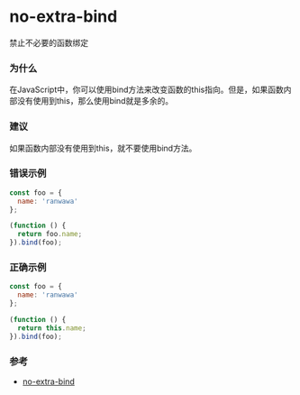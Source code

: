 # no-extra-bind

禁止不必要的函数绑定

### 为什么

在JavaScript中，你可以使用bind方法来改变函数的this指向。但是，如果函数内部没有使用到this，那么使用bind就是多余的。

### 建议

如果函数内部没有使用到this，就不要使用bind方法。

### 错误示例

```js
const foo = {
  name: 'ranwawa'
};

(function () {
  return foo.name;
}).bind(foo);
```

### 正确示例

```js
const foo = {
  name: 'ranwawa'
};

(function () {
  return this.name;
}).bind(foo);
```

### 参考

- [no-extra-bind](https://eslint.org/docs/rules/no-extra-bind)
